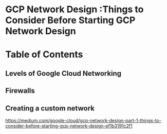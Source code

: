 # GCP Network Design :Things to Consider Before Starting GCP Network Design

# Table of Contents


## Levels of Google Cloud Networking

## Firewalls

## Creating a custom network






















https://medium.com/google-cloud/gcp-network-design-part-1-things-to-consider-before-starting-gcp-network-design-ef1b3191c2f1
